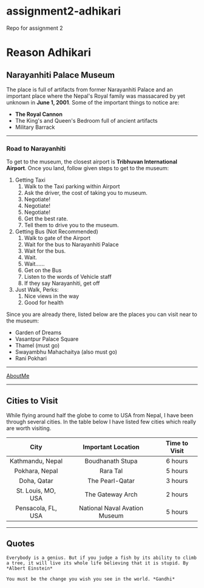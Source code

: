 # assignment2-adhikari
Repo for assignment 2

# Reason Adhikari
## Narayanhiti Palace Museum

The place is full of artifacts from former Narayanhiti Palace and an important place where the Nepal's Royal family was massacared by yet unknown in **June 1, 2001**. Some of the important things to notice are:
* **The Royal Cannon**
* The King's and Queen's Bedroom full of ancient artifacts
* Military Barrack
---
### Road to Narayanhiti
To get to the museum, the closest airport is **Tribhuvan International Airport**. Once you land, follow given steps to get to the museum:
1. Getting Taxi
    1) Walk to the Taxi parking within Airport
    2) Ask the driver, the cost of taking you to museum.
    3) Negotiate!
    4) Negotiate!
    5) Negotiate!
    6) Get the best rate.
    7) Tell them to drive you to the museum.
2. Getting Bus (Not Recommended)
    1) Walk to gate of the Airport
    2) Wait for the bus to Narayanhiti Palace
    3) Wait for the bus.
    4) Wait.
    5) Wait......
    6) Get on the Bus 
    7) Listen to the words of Vehicle staff
    8) If they say Narayanhiti, get off
3. Just Walk, Perks:
    1) Nice views in the way
    2) Good for health


Since you are already there, listed below are the places you can visit near to the museum:
* Garden of Dreams
* Vasantpur Palace Square
* Thamel (must go)
* Swayambhu Mahachaitya (also must go)
* Rani Pokhari

***
[AboutMe](AboutMe.md)

***

## Cities to Visit

While flying around half the globe to come to USA from Nepal, I have been through several cities. In the table below I have listed few cities which really are worth visiting.

|City   |Important Location |Time to Visit  |
| :---: | :---:        |:---:   |
|Kathmandu, Nepal| Boudhanath Stupa| 6 hours|
|Pokhara, Nepal | Rara Tal | 5 hours |
|Doha, Qatar | The Pearl-Qatar| 3 hours |
|St. Louis, MO, USA| The Gateway Arch | 2 hours |
| Pensacola, FL, USA | National Naval Avation Museum | 5 hours|

***
 ## Quotes
  ```Everybody is a genius. But if you judge a fish by its ability to climb a tree, it will live its whole life believing that it is stupid. By *Albert Einstein*```

  ```You must be the change you wish you see in the world. *Gandhi*```